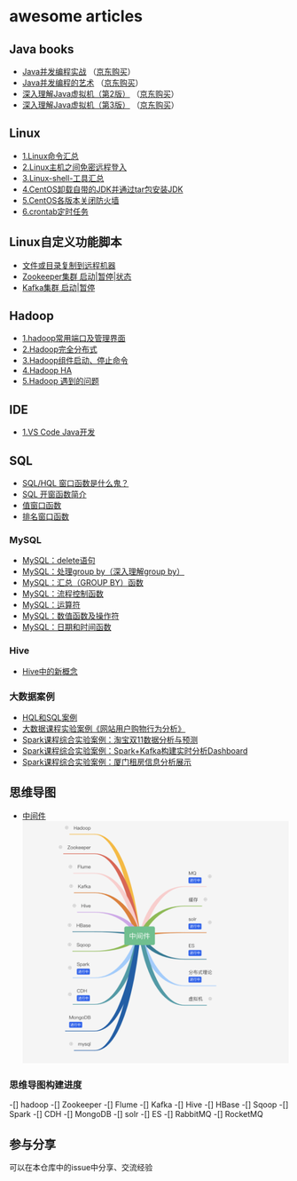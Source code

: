 # awesome articles

## Java books  

- [Java并发编程实战](https://book.douban.com/subject/10484692/) （[京东购买](https://union-click.jd.com/jdc?e=&p=AyIGZRhaFAURAlEYWxYyEgZdGFgWBhM3EUQDS10iXhBeGlcJDBkNXg9JHU4YDk5ER1xOGRNLGEEcVV8BXURFUFdfC0RVU1JRUy1OVxUDGgRWGF8UMhJAUlgFTlZiZQNpCFVLQXwpUjpJGFQLWStaJQETB1QSXRIFGgZlK1sSMkBpja3tzaejG4Gx1MCKhTdUK1sRBBoDXRlYFAoQAlQrXBULIlwLWA0dAyI3ZRhrJTISN1YrGXtWFQFTHQ8VAEcHVEteFFJFD1EfD0JQFwBRTw8cBEADVCtZFAMWDg%3D%3D)）
- [Java并发编程的艺术](https://book.douban.com/subject/26591326/) （[京东购买](https://union-click.jd.com/jdc?e=&p=AyIGZRhaFAURAlEYWxYyEAZVE1IRAho3EUQDS10iXhBeGlcJDBkNXg9JHU4YDk5ER1xOGRNLGEEcVV8BXURFUFdfC0RVU1JRUy1OVxcDEg9cH1sdMkd0AnMrc2lKZyp9L0NmE2cQEjNUZGILWStaJQETB1QSXRIFGgZlK1sSMkBpja3tzaejG4Gx1MCKhTdUK1sRBBoDXRlbEQIQBl0rXBULIlwLWA0dAyI3ZRhrJTISN1YrGXtQFQABHFMdAEUCURpeE1EQVAJIUxELRg5TTlgRCkEOUStZFAMWDg%3D%3D)）
- [深入理解Java虚拟机（第2版）](https://book.douban.com/subject/24722612/) （[京东购买](https://union-click.jd.com/jdc?e=&p=AyIGZRhaFAURAlEYWxYyEgdWH1gTBBs3EUQDS10iXhBeGlcJDBkNXg9JHU4YDk5ER1xOGRNLGEEcVV8BXURFUFdfC0RVU1JRUy1OVxUCEQNWHV0cMkcDV3AcURhBZE9lK0cBFw4qXj5tY0QLWStaJQETB1QSXRIFGgZlK1sSMkBpja3tzaejG4Gx1MCKhTdUK1sRBBoDXRlaEwYSBVcrXBULIlwLWA0dAyI3ZRhrJTISN1YrGXtRRgdcE19BUhsEVBpeHAAXDl1JDxEFRwEASw9AABNUXCtZFAMWDg%3D%3D)）
- [深入理解Java虚拟机（第3版）](https://book.douban.com/subject/34907497/) （[京东购买](https://union-click.jd.com/jdc?e=&p=AyIGZRprFQEVBlMYUx0yVlgNRQQlW1dCFFlQCxxKQgFHREkdSVJKSQVJHFRXFk9FUlpGQUpLCVBaTFhbXQtWVmpSWRtYEgMUBF0Ta016ZFRVSAVtZxNhLBwbHEd1eFdHOEMOHjdUK1gUAhMOUxxcHQMiN1Uca0NsEgZUGloUBxMDVitaJQIWDlEcWB0CFw9dGVslBRIOZUAFVlQaBmUraxYyIjdVK1glQHxVB0kLE1USB1VOCRUHRgJcEgwTVRdUAB5ZQQFBD1ROWCUAEwZREg%3D%3D)）

## Linux  

- [1.Linux命令汇总](Linux/1.Linux命令汇总.md)
- [2.Linux主机之间免密远程登入](Linux/2.Linux主机之间免密远程登入.md)
- [3.Linux-shell-工具汇总](Linux/3.Linux-shell-工具汇总.md)
- [4.CentOS卸载自带的JDK并通过tar包安装JDK](Linux/4.CentOS卸载自带的JDK并通过tar包安装JDK.md)
- [5.CentOS各版本关闭防火墙](Linux/5.CentOS各版本关闭防火墙.md)
- [6.crontab定时任务](Linux/6.crontab定时任务.md)

## Linux自定义功能脚本

- [文件或目录复制到远程机器](https://github.com/jast90/awesome-books/issues/5#issuecomment-601547323)
- [Zookeeper集群 启动|暂停|状态](https://github.com/jast90/awesome-books/issues/5#issuecomment-608341496)
- [Kafka集群 启动|暂停](https://github.com/jast90/awesome-books/issues/5#issuecomment-608398815)

## Hadoop

- [1.hadoop常用端口及管理界面](https://github.com/jast90/awesome-books/issues/10)
- [2.Hadoop完全分布式](https://github.com/jast90/awesome-books/issues/11)
- [3.Hadoop组件启动、停止命令](https://github.com/jast90/awesome-books/issues/12)
- [4.Hadoop HA](https://github.com/jast90/awesome-books/issues/14)
- [5.Hadoop 遇到的问题](https://github.com/jast90/awesome-books/issues/16)

## IDE  

- [1.VS Code Java开发](https://github.com/jast90/awesome-books/issues/15)

## SQL

- [SQL/HQL 窗口函数是什么鬼？](https://github.com/jast90/awesome-books/issues/27#issue-595545747)
- [SQL 开窗函数简介](https://github.com/jast90/awesome-books/issues/27#issuecomment-610837684)
- [值窗口函数](https://github.com/jast90/awesome-books/issues/27#issuecomment-611848265)
- [排名窗口函数](https://github.com/jast90/awesome-books/issues/27#issuecomment-611854304)

### MySQL

- [MySQL：delete语句](https://github.com/jast90/leetcode/issues/1)
- [MySQL：处理group by（深入理解group by）](https://github.com/jast90/leetcode/issues/2)
- [MySQL：汇总（GROUP BY）函数](https://github.com/jast90/leetcode/issues/3)
- [MySQL：流程控制函数](https://github.com/jast90/leetcode/issues/4)
- [MySQL：运算符](https://github.com/jast90/leetcode/issues/5)
- [MySQL：数值函数及操作符](https://github.com/jast90/leetcode/issues/6)
- [MySQL：日期和时间函数](https://github.com/jast90/leetcode/issues/7)

### Hive

- [Hive中的新概念](https://github.com/jast90/awesome-books/issues/30)

### 大数据案例

- [HQL和SQL案例](https://github.com/jast90/awesome-books/issues/29)
- [大数据课程实验案例《网站用户购物行为分析》](http://dblab.xmu.edu.cn/post/7499/)
- [Spark课程综合实验案例：淘宝双11数据分析与预测](http://dblab.xmu.edu.cn/post/8116/)
- [Spark课程综合实验案例：Spark+Kafka构建实时分析Dashboard](http://dblab.xmu.edu.cn/post/8274/)
- [Spark课程综合实验案例：厦门租房信息分析展示](http://dblab.xmu.edu.cn/blog/2307/)

## 思维导图

- [中间件](https://www.processon.com/view/link/5e636046e4b06578661a8f5d#map)
![中间件思维导图](image/middleware.png)

### 思维导图构建进度
-[] hadoop 
-[] Zookeeper 
-[] Flume 
-[] Kafka 
-[] Hive 
-[] HBase 
-[] Sqoop 
-[] Spark 
-[] CDH 
-[] MongoDB 
-[] solr 
-[] ES 
-[] RabbitMQ 
-[] RocketMQ 


## 参与分享  

可以在本仓库中的issue中分享、交流经验 
